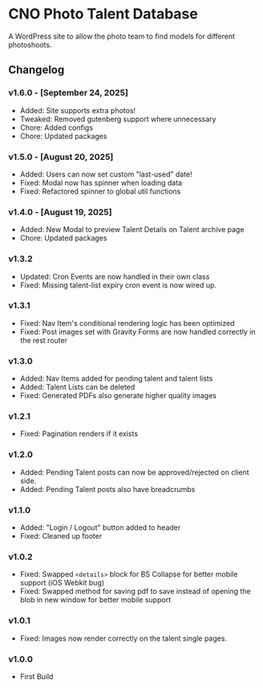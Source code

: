 # CNO Photo Talent Database

A WordPress site to allow the photo team to find models for different photoshoots.

## Changelog

### v1.6.0 - [September 24, 2025]

- Added: Site supports extra photos!
- Tweaked: Removed gutenberg support where unnecessary
- Chore: Added configs
- Chore: Updated packages

### v1.5.0 - [August 20, 2025]

-   Added: Users can now set custom "last-used" date!
-   Fixed: Modal now has spinner when loading data
-   Fixed: Refactored spinner to global util functions

### v1.4.0 - [August 19, 2025]

-   Added: New Modal to preview Talent Details on Talent archive page
-   Chore: Updated packages

### v1.3.2

-   Updated: Cron Events are now handled in their own class
-   Fixed: Missing talent-list expiry cron event is now wired up.

### v1.3.1

-   Fixed: Nav Item's conditional rendering logic has been optimized
-   Fixed: Post images set with Gravity Forms are now handled correctly in the rest router

### v1.3.0

-   Added: Nav Items added for pending talent and talent lists
-   Added: Talent Lists can be deleted
-   Fixed: Generated PDFs also generate higher quality images

### v1.2.1

-   Fixed: Pagination renders if it exists

### v1.2.0

-   Added: Pending Talent posts can now be approved/rejected on client side.
-   Added: Pending Talent posts also have breadcrumbs

### v1.1.0

-   Added: "Login / Logout" button added to header
-   Fixed: Cleaned up footer

### v1.0.2

-   Fixed: Swapped `<details>` block for BS Collapse for better mobile support (iOS Webkit bug)
-   Fixed: Swapped method for saving pdf to save instead of opening the blob in new window for better mobile support

### v1.0.1

-   Fixed: Images now render correctly on the talent single pages.

### v1.0.0

-   First Build
